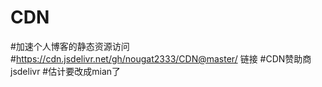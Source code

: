# CDN
#加速个人博客的静态资源访问
#https://cdn.jsdelivr.net/gh/nougat2333/CDN@master/ 链接
#CDN赞助商jsdelivr
#估计要改成mian了
